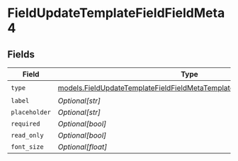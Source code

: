 # FieldUpdateTemplateFieldFieldMeta4


## Fields

| Field                                                                                                                                                  | Type                                                                                                                                                   | Required                                                                                                                                               | Description                                                                                                                                            |
| ------------------------------------------------------------------------------------------------------------------------------------------------------ | ------------------------------------------------------------------------------------------------------------------------------------------------------ | ------------------------------------------------------------------------------------------------------------------------------------------------------ | ------------------------------------------------------------------------------------------------------------------------------------------------------ |
| `type`                                                                                                                                                 | [models.FieldUpdateTemplateFieldFieldMetaTemplatesFieldsResponse200Type](../models/fieldupdatetemplatefieldfieldmetatemplatesfieldsresponse200type.md) | :heavy_check_mark:                                                                                                                                     | N/A                                                                                                                                                    |
| `label`                                                                                                                                                | *Optional[str]*                                                                                                                                        | :heavy_minus_sign:                                                                                                                                     | N/A                                                                                                                                                    |
| `placeholder`                                                                                                                                          | *Optional[str]*                                                                                                                                        | :heavy_minus_sign:                                                                                                                                     | N/A                                                                                                                                                    |
| `required`                                                                                                                                             | *Optional[bool]*                                                                                                                                       | :heavy_minus_sign:                                                                                                                                     | N/A                                                                                                                                                    |
| `read_only`                                                                                                                                            | *Optional[bool]*                                                                                                                                       | :heavy_minus_sign:                                                                                                                                     | N/A                                                                                                                                                    |
| `font_size`                                                                                                                                            | *Optional[float]*                                                                                                                                      | :heavy_minus_sign:                                                                                                                                     | N/A                                                                                                                                                    |